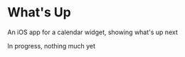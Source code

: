 # What's Up
An iOS app for a calendar widget, showing what's up next

In progress, nothing much yet
